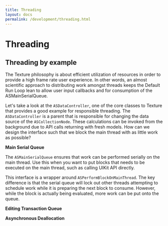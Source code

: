 ```yaml
---
title: Threading
layout: docs
permalink: /development/threading.html
---
```


# Threading

## Threading by example

The Texture philosophy is about efficient utilization of resources in order to provide a high frame rate user experience. In other words, an almost scientific approach to distributing work amongst threads keeps the Default Run Loop lean to allow user input callbacks and for consumption of the ASMainSerialQueue.

Let's take a look at the `ASDataController`, one of the core classes to Texture that provides a good example for responsible threading. The `ASDataController` is a parent that is responsible for changing the data source of the `ASCollectionNode`. These calculations can be invoked from the background due to API calls returning with fresh models. How can we design the interface such that we block the main thread with as little work as possible?


__Main Serial Queue__

The `ASMainSerialQueue` ensures that work can be performed serially on the main thread. Use this when you want to put blocks that needs to be executed on the main thread, such as calling UIKit API directly.

This interface is a wrapper around `ASPerformBlockOnMainThread`. The key difference is that the serial queue will lock out other threads attempting to schedule work while it is preparing the next block to consume. However, while the block is actually being evaluated, more work can be put onto the queue.

__Editing Transaction Queue__

__Asynchronous Deallocation__
